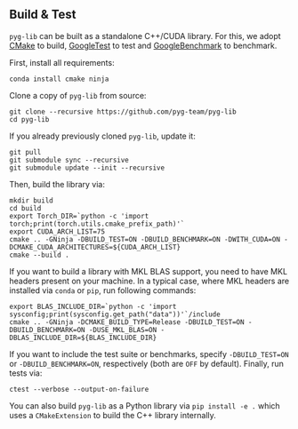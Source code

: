 ## Build & Test

`pyg-lib` can be built as a standalone C++/CUDA library.
For this, we adopt [CMake](https://cmake.org/) to build, [GoogleTest](https://github.com/google/googletest) to test
and [GoogleBenchmark](https://github.com/google/benchmark) to benchmark.

First, install all requirements:

```
conda install cmake ninja
```

Clone a copy of `pyg-lib` from source:

```
git clone --recursive https://github.com/pyg-team/pyg-lib
cd pyg-lib
```

If you already previously cloned `pyg-lib`, update it:

```
git pull
git submodule sync --recursive
git submodule update --init --recursive
```

Then, build the library via:

```
mkdir build
cd build
export Torch_DIR=`python -c 'import torch;print(torch.utils.cmake_prefix_path)'`
export CUDA_ARCH_LIST=75
cmake .. -GNinja -DBUILD_TEST=ON -DBUILD_BENCHMARK=ON -DWITH_CUDA=ON -DCMAKE_CUDA_ARCHITECTURES=${CUDA_ARCH_LIST}
cmake --build .
```

If you want to build a library with MKL BLAS support, you need to have MKL headers present on your machine.
In a typical case, where MKL headers are installed via `conda` or `pip`, run following commands:

```
export BLAS_INCLUDE_DIR=`python -c 'import sysconfig;print(sysconfig.get_path("data"))'`/include
cmake .. -GNinja -DCMAKE_BUILD_TYPE=Release -DBUILD_TEST=ON -DBUILD_BENCHMARK=ON -DUSE_MKL_BLAS=ON -DBLAS_INCLUDE_DIR=${BLAS_INCLUDE_DIR}
```

If you want to include the test suite or benchmarks, specify `-DBUILD_TEST=ON` or `-DBUILD_BENCHMARK=ON`, respectively
(both are `OFF` by default).
Finally, run tests via:
```
ctest --verbose --output-on-failure
```

You can also build `pyg-lib` as a Python library via `pip install -e .` which uses a `CMakeExtension` to build the C++ library internally.
